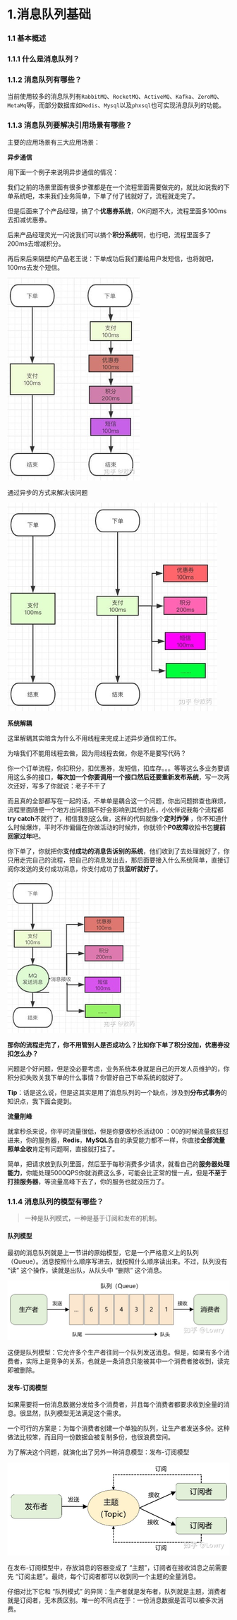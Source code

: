 # 1.消息队列基础

### 1.1 基本概述

### 1.1.1 什么是消息队列？



### 1.1.2 消息队列有哪些？

当前使用较多的消息队列有`RabbitMQ`、`RocketMQ`、`ActiveMQ`、`Kafka`、`ZeroMQ`、`MetaMq`等，而部分数据库如`Redis`、`Mysql`以及`phxsql`也可实现消息队列的功能。

### 1.1.3 消息队列要解决引用场景有哪些？

主要的应用场景有三大应用场景：

**异步通信**

用下面一个例子来说明异步通信的情况：

我们之前的场景里面有很多步骤都是在一个流程里面需要做完的，就比如说我的下单系统吧，本来我们业务简单，下单了付了钱就好了，流程就走完了。

但是后面来了个产品经理，搞了个**优惠券系统**，OK问题不大，流程里面多100ms去扣减优惠券。

后来产品经理灵光一闪说我们可以搞个**积分系统**啊，也行吧，流程里面多了200ms去增减积分。

再后来后来隔壁的产品老王说：下单成功后我们要给用户发短信，也将就吧，100ms去发个短信。

<img src="../Java学习/images/v2-78d930cb32bdde2112c5c0e70ddb1487_1440w.jpg" alt="v2-78d930cb32bdde2112c5c0e70ddb1487_1440w.jpg" style="zoom: 100%;" />

通过异步的方式来解决该问题

<img src="../Java学习/images/v2-f0f03f80551dabb7ba60367c25e4fb01_1440w.jpg" alt="v2-f0f03f80551dabb7ba60367c25e4fb01_1440w.jpg" style="zoom: 100%;" />

**系统解耦**

这里解耦其实暗含为什么不用线程来完成上述异步通信的工作。

为啥我们不能用线程去做，因为用线程去做，你是不是要写代码？

你一个订单流程，你扣积分，扣优惠券，发短信，扣库存。。。等等这么多业务要调用这么多的接口，**每次加一个你要调用一个接口然后还要重新发布系统**，写一次两次还好，写多了你就说：老子不干了

而且真的全部都写在一起的话，不单单是耦合这一个问题，你出问题排查也麻烦，流程里面随便一个地方出问题搞不好会影响到其他的点，小伙伴说我每个流程都**try catch**不就行了，相信我别这么做，这样的代码就像个**定时炸弹** ，你不知道什么时候爆炸，平时不炸偏偏在你做活动的时候炸，你就领个**P0故障**收拾书包**提前回家过年**吧。

你下单了，你就把你**支付成功的消息告诉别的系统**，他们收到了去处理就好了，你只用走完自己的流程，把自己的消息发出去，那后面要接入什么系统简单，直接订阅你发送的支付成功消息，你支付成功了我**监听就好了**。

<img src="../Java学习/images/v2-ee2ed0c6889e4f1f157010745dd0f162_1440w.jpg" alt="v2-ee2ed0c6889e4f1f157010745dd0f162_1440w.jpg" style="zoom: 100%;" />

**那你的流程走完了，你不用管别人是否成功么？比如你下单了积分没加，优惠券没扣怎么办？** 

问题是个好问题，但是没必要考虑，业务系统本身就是自己的开发人员维护的，你积分扣失败关我下单的什么事情？你管好自己下单系统的就好了。

**Tip**：话是这么说，但是这其实是用了消息队列的一个缺点，涉及到**分布式事务**的知识点，我下面会提到。

**流量削峰**

就拿秒杀来说，你平时流量很低，但是你要做秒杀活动00 ：00的时候流量疯狂怼进来，你的服务器，**Redis**，**MySQL**各自的承受能力都不一样，你直接**全部流量照单全收**肯定有问题啊，直接就打挂了。

简单，把请求放到队列里面，然后至于每秒消费多少请求，就看自己的**服务器处理能力**，你能处理5000QPS你就消费这么多，可能会比正常的慢一点，但是**不至于打挂服务器**，等流量高峰下去了，你的服务也就没压力了。

### 1.1.4 消息队列的模型有哪些？

> 一种是队列模式，一种是基于订阅和发布的机制。

#### **队列模型**

最初的消息队列就是上一节讲的原始模型，它是一个严格意义上的队列（Queue）。消息按照什么顺序写进去，就按照什么顺序读出来。不过，队列没有 “读” 这个操作，读就是出队，从队头中 “删除” 这个消息。

<img src="../Java学习/images/v2-7dfb814e3963cb9cdfdada13f64c703a_1440w.jpg" alt="v2-7dfb814e3963cb9cdfdada13f64c703a_1440w.jpg" style="zoom: 67%;" />

这便是队列模型：它允许多个生产者往同一个队列发送消息。但是，如果有多个消费者，实际上是竞争的关系，也就是一条消息只能被其中一个消费者接收到，读完即被删除。

#### **发布-订阅模型**

如果需要将一份消息数据分发给多个消费者，并且每个消费者都要求收到全量的消息。很显然，队列模型无法满足这个需求。

一个可行的方案是：为每个消费者创建一个单独的队列，让生产者发送多份。这种做法比较笨，而且同一份数据会被复制多份，也很浪费空间。

为了解决这个问题，就演化出了另外一种消息模型：发布-订阅模型

<img src="../Java学习/images/v2-b05d98e0c85c49fe366ff7f159f6fa91_1440w.jpg" alt="v2-b05d98e0c85c49fe366ff7f159f6fa91_1440w.jpg" style="zoom: 67%;" />

在发布-订阅模型中，存放消息的容器变成了 “主题”，订阅者在接收消息之前需要先 “订阅主题”。最终，每个订阅者都可以收到同一个主题的全量消息。

仔细对比下它和 “队列模式” 的异同：生产者就是发布者，队列就是主题，消费者就是订阅者，无本质区别。唯一的不同点在于：一份消息数据是否可以被多次消费。

